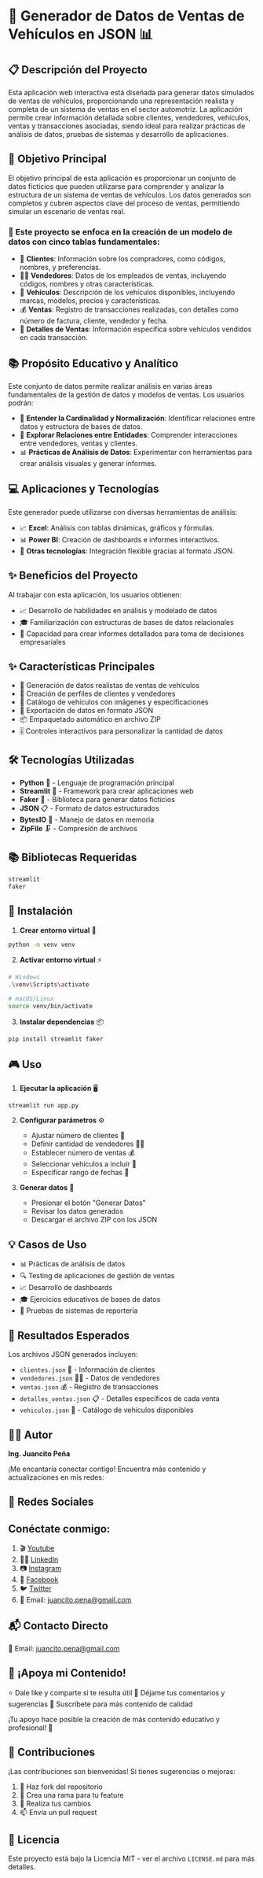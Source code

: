 # 🚗 Generador de Datos de Ventas de Vehículos en JSON 📊

## 📋 Descripción del Proyecto
Esta aplicación web interactiva está diseñada para generar datos simulados de ventas de vehículos, proporcionando una representación realista y completa de un sistema de ventas en el sector automotriz. La aplicación permite crear información detallada sobre clientes, vendedores, vehículos, ventas y transacciones asociadas, siendo ideal para realizar prácticas de análisis de datos, pruebas de sistemas y desarrollo de aplicaciones.

## 🎯 Objetivo Principal
El objetivo principal de esta aplicación es proporcionar un conjunto de datos ficticios que pueden utilizarse para comprender y analizar la estructura de un sistema de ventas de vehículos. Los datos generados son completos y cubren aspectos clave del proceso de ventas, permitiendo simular un escenario de ventas real.

### 📑 Este proyecto se enfoca en la creación de un modelo de datos con cinco tablas fundamentales:

- 👥 **Clientes**: Información sobre los compradores, como códigos, nombres, y preferencias.
- 👨‍💼 **Vendedores**: Datos de los empleados de ventas, incluyendo códigos, nombres y otras características.
- 🚙 **Vehículos**: Descripción de los vehículos disponibles, incluyendo marcas, modelos, precios y características.
- 💰 **Ventas**: Registro de transacciones realizadas, con detalles como número de factura, cliente, vendedor y fecha.
- 📝 **Detalles de Ventas**: Información específica sobre vehículos vendidos en cada transacción.

## 📚 Propósito Educativo y Analítico
Este conjunto de datos permite realizar análisis en varias áreas fundamentales de la gestión de datos y modelos de ventas. Los usuarios podrán:

- 🔄 **Entender la Cardinalidad y Normalización**: Identificar relaciones entre datos y estructura de bases de datos.
- 🔗 **Explorar Relaciones entre Entidades**: Comprender interacciones entre vendedores, ventas y clientes.
- 📊 **Prácticas de Análisis de Datos**: Experimentar con herramientas para crear análisis visuales y generar informes.

## 💻 Aplicaciones y Tecnologías
Este generador puede utilizarse con diversas herramientas de análisis:

- 📈 **Excel**: Análisis con tablas dinámicas, gráficos y fórmulas.
- 📊 **Power BI**: Creación de dashboards e informes interactivos.
- 🔧 **Otras tecnologías**: Integración flexible gracias al formato JSON.

## ✨ Beneficios del Proyecto
Al trabajar con esta aplicación, los usuarios obtienen:

- 📈 Desarrollo de habilidades en análisis y modelado de datos
- 🎓 Familiarización con estructuras de bases de datos relacionales
- 📑 Capacidad para crear informes detallados para toma de decisiones empresariales
## ✨ Características Principales
- 🎯 Generación de datos realistas de ventas de vehículos
- 👥 Creación de perfiles de clientes y vendedores
- 🚙 Catálogo de vehículos con imágenes y especificaciones
- 📄 Exportación de datos en formato JSON
- 📦 Empaquetado automático en archivo ZIP
- 🎚️ Controles interactivos para personalizar la cantidad de datos

## 🛠️ Tecnologías Utilizadas
- **Python** 🐍 - Lenguaje de programación principal
- **Streamlit** 🌟 - Framework para crear aplicaciones web
- **Faker** 👤 - Biblioteca para generar datos ficticios
- **JSON** 📋 - Formato de datos estructurados
- **BytesIO** 💾 - Manejo de datos en memoria
- **ZipFile** 🗜️ - Compresión de archivos

## 📚 Bibliotecas Requeridas
```bash
streamlit
faker
```

## 🚀 Instalación

1. **Crear entorno virtual** 🔧
```bash
python -m venv venv
```

2. **Activar entorno virtual** ⚡
```bash
# Windows
.\venv\Scripts\activate

# macOS/Linux
source venv/bin/activate
```

3. **Instalar dependencias** 📦
```bash
pip install streamlit faker
```

## 🎮 Uso

1. **Ejecutar la aplicación** 🖥️
```bash
streamlit run app.py
```

2. **Configurar parámetros** ⚙️
   - Ajustar número de clientes 👥
   - Definir cantidad de vendedores 👨‍💼
   - Establecer número de ventas 💰
   - Seleccionar vehículos a incluir 🚙
   - Especificar rango de fechas 📅

3. **Generar datos** 🎲
   - Presionar el botón "Generar Datos"
   - Revisar los datos generados
   - Descargar el archivo ZIP con los JSON

## 💡 Casos de Uso
- 📊 Prácticas de análisis de datos
- 🔍 Testing de aplicaciones de gestión de ventas
- 📈 Desarrollo de dashboards
- 🎓 Ejercicios educativos de bases de datos
- 🧪 Pruebas de sistemas de reportería

## 🌟 Resultados Esperados
Los archivos JSON generados incluyen:
- `clientes.json` 👥 - Información de clientes
- `vendedores.json` 👨‍💼 - Datos de vendedores
- `ventas.json` 💰 - Registro de transacciones
- `detalles_ventas.json` 📋 - Detalles específicos de cada venta
- `vehiculos.json` 🚗 - Catálogo de vehículos disponibles

## 👨‍💻 Autor
**Ing. Juancito Peña**

¡Me encantaría conectar contigo! Encuentra más contenido y actualizaciones en mis redes:

## 📱 Redes Sociales

## Conéctate conmigo:

1. 🎬 [Youtube](https://www.youtube.com/channel/UCSob-3E5z4IHtMF5B4bN-FA)
2. 👨‍💼 [LinkedIn](https://www.linkedin.com/in/juancitope%C3%B1a/)
3. 📷 [Instagram](https://www.instagram.com/juancito.pena.v/)
4. 📑 [Facebook](https://www.facebook.com/juancito.p.v)
5. 🐦 [Twitter](https://twitter.com/JuancitoPenaV)
6. 📧 Email: [juancito.pena@gmail.com](mailto:juancito.pena@gmail.com)


## 📬 Contacto Directo

📧 Email: juancito.pena@gmail.com

## 💪 ¡Apoya mi Contenido!

⭐ Dale like y comparte si te resulta útil
💬 Déjame tus comentarios y sugerencias
🔔 Suscríbete para más contenido de calidad

¡Tu apoyo hace posible la creación de más contenido educativo y profesional! 🙌

## 🤝 Contribuciones

¡Las contribuciones son bienvenidas! Si tienes sugerencias o mejoras:
1. 🍴 Haz fork del repositorio
2. 🔧 Crea una rama para tu feature
3. 📝 Realiza tus cambios
4. 📫 Envía un pull request

## 📄 Licencia
Este proyecto está bajo la Licencia MIT - ver el archivo `LICENSE.md` para más detalles.
